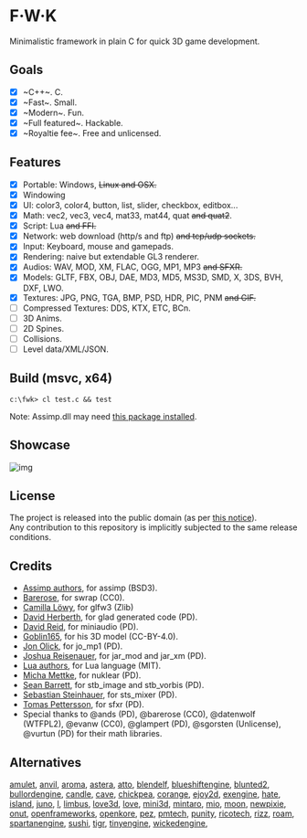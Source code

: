 # F·W·K
Minimalistic framework in plain C for quick 3D game development.

## Goals
- [x] ~C++~. C.
- [x] ~Fast~. Small.
- [x] ~Modern~. Fun.
- [x] ~Full featured~. Hackable.
- [x] ~Royaltie fee~. Free and unlicensed.

## Features
- [x] Portable: Windows, ~~Linux and OSX.~~
- [x] Windowing
- [x] UI: color3, color4, button, list, slider, checkbox, editbox...
- [x] Math: vec2, vec3, vec4, mat33, mat44, quat ~~and quat2~~.
- [x] Script: Lua ~~and FFI.~~
- [x] Network: web download (http/s and ftp) ~~and tcp/udp sockets.~~
- [x] Input: Keyboard, mouse and gamepads.
- [x] Rendering: naive but extendable GL3 renderer.
- [x] Audios: WAV, MOD, XM, FLAC, OGG, MP1, MP3 ~~and SFXR.~~
- [x] Models: GLTF, FBX, OBJ, DAE, MD3, MD5, MS3D, SMD, X, 3DS, BVH, DXF, LWO.
- [x] Textures: JPG, PNG, TGA, BMP, PSD, HDR, PIC, PNM ~~and GIF.~~
- [ ] Compressed Textures: DDS, KTX, ETC, BCn.
- [ ] 3D Anims.
- [ ] 2D Spines.
- [ ] Collisions.
- [ ] Level data/XML/JSON.

## Build (msvc, x64)
```
c:\fwk> cl test.c && test
```
Note: Assimp.dll may need [this package installed](https://www.microsoft.com/en-us/download/confirmation.aspx?id=30679).

## Showcase
![img](https://i.imgur.com/cIVYnul.png)

## License
The project is released into the public domain (as per [this notice](LICENSE)).<br/>
Any contribution to this repository is implicitly subjected to the same release conditions.

## Credits
- [Assimp authors](https://github.com/assimp/assimp), for assimp (BSD3).
- [Barerose](https://github.com/barerose), for swrap (CC0).
- [Camilla Löwy](https://github.com/elmindreda), for glfw3 (Zlib)
- [David Herberth](https://github.com/dav1dde/), for glad generated code (PD).
- [David Reid](https://github.com/mackron), for miniaudio (PD).
- [Goblin165](https://sketchfab.com/3d-models/halloween-little-witch-ccc023590bfb4789af9322864e42d1ab), for his 3D model (CC-BY-4.0).
- [Jon Olick](https://www.jonolick.com/), for jo_mp1 (PD).
- [Joshua Reisenauer](https://github.com/kd7tck), for jar_mod and jar_xm (PD).
- [Lua authors](https://www.lua.org/), for Lua language (MIT).
- [Micha Mettke](https://github.com/vurtun/nuklear), for nuklear (PD).
- [Sean Barrett](https://github.com/nothings), for stb_image and stb_vorbis (PD).
- [Sebastian Steinhauer](https://github.com/kieselsteini), for sts_mixer (PD).
- [Tomas Pettersson](http://www.drpetter.se/), for sfxr (PD).
- Special thanks to @ands (PD), @barerose (CC0), @datenwolf (WTFPL2), @evanw (CC0), @glampert (PD), @sgorsten (Unlicense), @vurtun (PD) for their math libraries.

## Alternatives
[amulet](https://google.com/search?q=github+amulet+game+engine),
[anvil](https://google.com/search?q=github+anvil+game+engine),
[aroma](https://google.com/search?q=github+aroma+game+engine),
[astera](https://google.com/search?q=github+astera+game+engine),
[atto](https://google.com/search?q=github+atto+game+engine),
[blendelf](https://google.com/search?q=github+blendelf+game+engine),
[blueshiftengine](https://google.com/search?q=github+blueshiftengine+game+engine),
[blunted2](https://google.com/search?q=github+blunted2+game+engine),
[bullordengine](https://google.com/search?q=github+bullordengine+game+engine),
[candle](https://google.com/search?q=github+candle+game+engine),
[cave](https://google.com/search?q=github+cave+game+engine),
[chickpea](https://google.com/search?q=github+chickpea+game+engine),
[corange](https://google.com/search?q=github+corange+game+engine),
[ejoy2d](https://google.com/search?q=github+ejoy2d+game+engine),
[exengine](https://google.com/search?q=github+exengine+game+engine),
[hate](https://google.com/search?q=github+hate+game+engine),
[island](https://google.com/search?q=github+island+game+engine),
[juno](https://google.com/search?q=github+juno+game+engine),
[l](https://google.com/search?q=github+l+game+engine),
[limbus](https://google.com/search?q=github+limbus+game+engine),
[love3d](https://google.com/search?q=github+love3d+game+engine),
[love](https://google.com/search?q=github+love+game+engine),
[mini3d](https://google.com/search?q=github+mini3d+game+engine),
[mintaro](https://google.com/search?q=github+mintaro+game+engine),
[mio](https://google.com/search?q=github+mio+game+engine),
[moon](https://google.com/search?q=github+moon+game+engine),
[newpixie](https://google.com/search?q=github+newpixie+game+engine),
[onut](https://google.com/search?q=github+onut+game+engine),
[openframeworks](https://google.com/search?q=github+openframeworks+game+engine),
[openkore](https://google.com/search?q=github+openkore+game+engine),
[pez](https://google.com/search?q=github+pez+game+engine),
[pmtech](https://google.com/search?q=github+pmtech+game+engine),
[punity](https://google.com/search?q=github+punity+game+engine),
[ricotech](https://google.com/search?q=github+ricotech+game+engine),
[rizz](https://google.com/search?q=github+rizz+game+engine),
[roam](https://google.com/search?q=github+roam+game+engine),
[spartanengine](https://google.com/search?q=github+spartanengine+game+engine),
[sushi](https://google.com/search?q=github+sushi+game+engine),
[tigr](https://google.com/search?q=github+tigr+game+engine),
[tinyengine](https://google.com/search?q=github+tinyengine+game+engine),
[wickedengine](https://google.com/search?q=github+wickedengine+game+engine),
